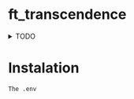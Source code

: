 # ft_transcendence

<details>

<summary>TODO</summary>

## Continuel

- [x] Major module: Use a framework to build the backend.

- [x] Minor module: Use a framework or a toolkit to build the frontend.

- [x] Minor module: Use a database for the backend.

- [ ] Minor module: Support on all devices.

- [ ] Minor module: Expanding browser compatibility.

- [ ] Minor module: Supports multiple languages.

## debut - Milieu

- [ ] Major module: Standard user management, authentication, users across tournaments.

- [x] Major module: Implementing a remote authentication.

- [x] Major module: Implement Two-Factor Authentication (2FA) and JWT.

- [ ] Minor module: User and Game Stats Dashboards


## Milieu - Fin

- [ ] Major module: Remote players

- [ ] Major module: Multiplayer (more than 2 players in the same game).

- [x] Major module: Live chat.

- [ ] Major module: Introduce an AI opponent.

- [ ] Major module: Replace basic Pong with server-side Pong and implement an API.

## Fin
- [ ] Major module: Store the score of a tournament in the Blockchain.

- [ ] Minor module: GDPR compliance options with user anonymization, local data management, and Account Deletion.

- [ ] Minor module: Server-Side Rendering (SSR) integration.

- [ ] Devops

## Bonus

- [ ] Major module: Add another game with user history and matchmaking.

- [ ] Minor module: Game customization options.

## C'est mort
• Graphics

• Major module: Enabling Pong gameplay via CLI against web users with
API integration.

</details>

# Instalation

```The .env```

